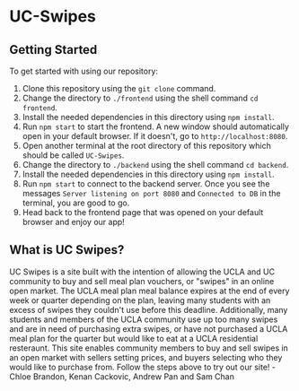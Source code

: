 # UC-Swipes

## Getting Started
To get started with using our repository:
1. Clone this repository using the `git clone` command.
2. Change the directory to `./frontend` using the shell command `cd frontend`.
3. Install the needed dependencies in this directory using `npm install`.
4. Run `npm start` to start the frontend. A new window should automatically open in your default browser. If it doesn't, go to `http://localhost:8080`.
5. Open another terminal at the root directory of this repository which should be called `UC-Swipes`.
6. Change the directory to `./backend` using the shell command `cd backend`.
7. Install the needed dependencies in this directory using `npm install`.
8. Run `npm start` to connect to the backend server. Once you see the messages `Server listening on port 8080` and `Connected to DB` in the terminal, you are good to go.
10. Head back to the frontend page that was opened on your default browser and enjoy our app!

## What is UC Swipes?
UC Swipes is a site built with the intention of allowing the UCLA and UC community to buy and sell meal plan vouchers, or "swipes" in an online open market. The UCLA meal plan meal balance expires at the end of every week or quarter depending on the plan, leaving many students with an excess of swipes they couldn't use before this deadline. Additionally, many students and members of the UCLA community use up too many swipes and are in need of purchasing extra swipes, or have not purchased a UCLA meal plan for the quarter but would like to eat at a UCLA residential resteraunt. This site enables community members to buy and sell swipes in an open market with sellers setting prices, and buyers selecting who they would like to purchase from. Follow the steps above to try out our site!
  -Chloe Brandon, Kenan Cackovic, Andrew Pan and Sam Chan
